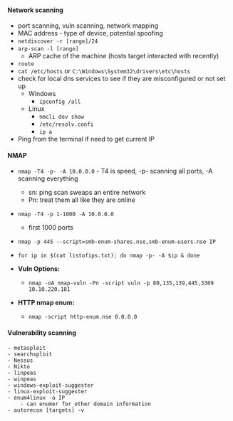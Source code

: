 #### Network scanning

- port scanning, vuln scanning, network mapping
- MAC address - type of device, potential spoofing
- `netdiscover -r [range]/24`
- `arp-scan -l [range]`
  - ARP cache of the machine (hosts target interacted with recently)
- `route`
- `cat /etc/hosts` or `C:\Windows\System32\drivers\etc\hosts`
- check for local dns services to see if they are misconfigured or not set up
  - Windows
    - `ipconfig /all`
  - Linux
    - `nmcli dev show`
    - `/etc/resolv.confi`
    - `ip a`
- Ping from the terminal if need to get current IP


#### NMAP

- `nmap -T4 -p- -A 10.0.0.0`
		- T4 is speed, -p- scanning all ports, -A scanning everything
    - sn: ping scan sweaps an entire network
	- Pn: treat them all like they are online
- `nmap -T4 -p 1-1000 -A 10.0.0.0`
	- first 1000 ports
- `nmap -p 445 --script=smb-enum-shares.nse,smb-enum-users.nse IP`
- `for ip in $(cat listofips.txt); do nmap -p- -A $ip & done`
  
- **Vuln Options:**
	- `nmap -oA nmap-vuln -Pn -script vuln -p 80,135,139,445,3389 10.10.220.181`

- **HTTP nmap enum:**
	- `nmap -script http-enum.nse 0.0.0.0`

#### Vulnerability scanning
	- metasploit
	- searchsploit
	- Nessus
	- Nikto
	- linpeas
	- winpeas
	- windows-exploit-suggester
	- linux-exploit-suggester
	- enum4linux -a IP 
		- can enumer for other domain information
  	- autorecon [targets] -v
